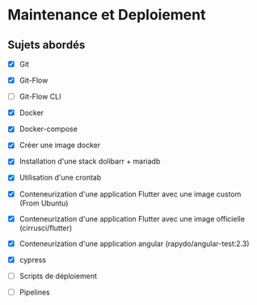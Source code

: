 # Maintenance et Deploiement



## Sujets abordés

 - [x] Git
 - [x] Git-Flow
 - [ ] Git-Flow CLI
 - [x] Docker
 - [x] Docker-compose
 - [x] Créer une image docker
 - [x] Installation d'une stack dolibarr + mariadb
 - [x] Utilisation d'une crontab
 - [x] Conteneurization d'une application Flutter avec une image custom (From Ubuntu) 
 - [x] Conteneurization d'une application Flutter avec une image officielle (cirrusci/flutter) 
 - [x] Conteneurization d'une application angular
   (rapydo/angular-test:2.3)
 - [x] cypress
 - [ ] Scripts de déploiement
 - [ ] Pipelines
 

 
 

